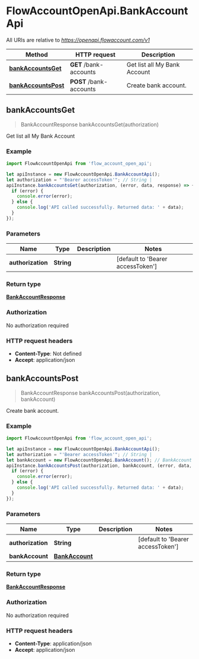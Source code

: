 # FlowAccountOpenApi.BankAccountApi

All URIs are relative to *https://openapi.flowaccount.com/v1*

Method | HTTP request | Description
------------- | ------------- | -------------
[**bankAccountsGet**](BankAccountApi.md#bankAccountsGet) | **GET** /bank-accounts | Get list all My Bank Account
[**bankAccountsPost**](BankAccountApi.md#bankAccountsPost) | **POST** /bank-accounts | Create bank account.



## bankAccountsGet

> BankAccountResponse bankAccountsGet(authorization)

Get list all My Bank Account

### Example

```javascript
import FlowAccountOpenApi from 'flow_account_open_api';

let apiInstance = new FlowAccountOpenApi.BankAccountApi();
let authorization = "'Bearer accessToken'"; // String | 
apiInstance.bankAccountsGet(authorization, (error, data, response) => {
  if (error) {
    console.error(error);
  } else {
    console.log('API called successfully. Returned data: ' + data);
  }
});
```

### Parameters


Name | Type | Description  | Notes
------------- | ------------- | ------------- | -------------
 **authorization** | **String**|  | [default to &#39;Bearer accessToken&#39;]

### Return type

[**BankAccountResponse**](BankAccountResponse.md)

### Authorization

No authorization required

### HTTP request headers

- **Content-Type**: Not defined
- **Accept**: application/json


## bankAccountsPost

> BankAccountResponse bankAccountsPost(authorization, bankAccount)

Create bank account.

### Example

```javascript
import FlowAccountOpenApi from 'flow_account_open_api';

let apiInstance = new FlowAccountOpenApi.BankAccountApi();
let authorization = "'Bearer accessToken'"; // String | 
let bankAccount = new FlowAccountOpenApi.BankAccount(); // BankAccount | 
apiInstance.bankAccountsPost(authorization, bankAccount, (error, data, response) => {
  if (error) {
    console.error(error);
  } else {
    console.log('API called successfully. Returned data: ' + data);
  }
});
```

### Parameters


Name | Type | Description  | Notes
------------- | ------------- | ------------- | -------------
 **authorization** | **String**|  | [default to &#39;Bearer accessToken&#39;]
 **bankAccount** | [**BankAccount**](BankAccount.md)|  | 

### Return type

[**BankAccountResponse**](BankAccountResponse.md)

### Authorization

No authorization required

### HTTP request headers

- **Content-Type**: application/json
- **Accept**: application/json


